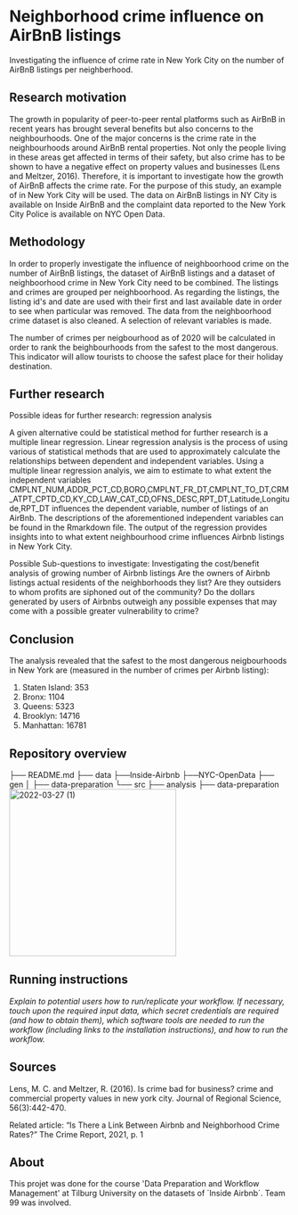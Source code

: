 # Neighborhood crime influence on AirBnB listings

Investigating the influence of crime rate in New York City on the number of AirBnB listings per neighberhood.

## Research motivation
The growth in popularity of peer-to-peer rental platforms such as AirBnB in recent years has brought several benefits but also concerns to the neighbourhoods. One of the major concerns is the crime rate in the neighbourhoods around AirBnB rental properties. Not only the people living in these areas get affected in terms of their safety, but also crime has to be shown to have a negative effect on property values and businesses (Lens and Meltzer, 2016). Therefore, it is important to investigate how the growth of AirBnB affects the crime rate. For the purpose of this study, an example of in New York City will be used. The data on AirBnB listings in NY City is available on Inside AirBnB and the complaint data reported to the New York City Police is available on NYC Open Data.

## Methodology
In order to properly investigate the influence of neighboorhood crime on the number of AirBnB listings, the dataset of AirBnB listings and a dataset of neighboorhood crime in New York City need to be combined. The listings and crimes are grouped per neighboorhood. As regarding the listings, the listing id's and date are used with their first and last available date in order to see when particular was removed. The data from the neighboorhood crime dataset is also cleaned. A selection of relevant variables is made. 

The number of crimes per neigbourhood as of 2020 will be calculated in order to rank the beighbourhoods from the safest to the most dangerous. This indicator will allow tourists to choose the safest place for their holiday destination.


## Further research
Possible ideas for further research: regression analysis

A given alternative could be statistical method for further research is a multiple linear regression. Linear regression analysis is the process of using various of statistical methods that are used to approximately calculate the relationships between dependent and independent variables. Using a multiple linear regression analyis, we aim to estimate to what extent the independent variables CMPLNT_NUM,ADDR_PCT_CD,BORO,CMPLNT_FR_DT,CMPLNT_TO_DT,CRM_ATPT_CPTD_CD,KY_CD,LAW_CAT_CD,OFNS_DESC,RPT_DT,Latitude,Longitude,RPT_DT influences the dependent variable, number of listings of an AirBnb. The descriptions of the aforementioned independent variables can be found in the Rmarkdown file. The output of the regression provides insights into to what extent neighbourhood crime influences Airbnb listings in New York City. 

Possible Sub-questions to investigate:
Investigating the cost/benefit analysis of growing number of Airbnb listings
Are the owners of Airbnb listings actual residents of the neighborhoods they list? 
Are they outsiders to whom profits are siphoned out of the community?
Do the dollars generated by users of Airbnbs outweigh any possible expenses that may come with a possible greater vulnerability to crime?

## Conclusion
The analysis revealed that the safest to the most dangerous neigbourhoods in New York are (measured in the number of crimes per Airbnb listing):
1. Staten Island: 353
2. Bronx: 1104
3. Queens: 5323
4. Brooklyn: 14716
5. Manhattan: 16781

## Repository overview
├── README.md
├── data
    ├──Inside-Airbnb
    ├──NYC-OpenData
├── gen
│   ├── data-preparation
└── src
    ├── analysis
    ├── data-preparation
<img width="300" alt="2022-03-27 (1)" src="https://user-images.githubusercontent.com/99139820/160283444-0dfc0696-5b5a-48a2-8f0b-3c41c0b768d0.png">





## Running instructions
*Explain to potential users how to run/replicate your workflow. If necessary, touch upon the required input data, which secret credentials are required (and how to obtain them), which software tools are needed to run the workflow (including links to the installation instructions), and how to run the workflow.*



## Sources
Lens, M. C. and Meltzer, R. (2016). Is crime bad for business? crime and commercial property values in new york city. Journal of Regional Science, 56(3):442-470.

Related article: “Is There a Link Between Airbnb and Neighborhood Crime Rates?” The Crime Report, 2021, p. 1

## About
This projet was done for the course 'Data Preparation and Workflow Management' at Tilburg University on the datasets of ´Inside Airbnb´. Team 99 was involved.
